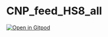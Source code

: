# CNP_feed_HS8_all

[![Open in Gitpod](https://gitpod.io/button/open-in-gitpod.svg)](https://gitpod.io/#https://github.com/CECNdata/CNP_feed_HS8_all)
